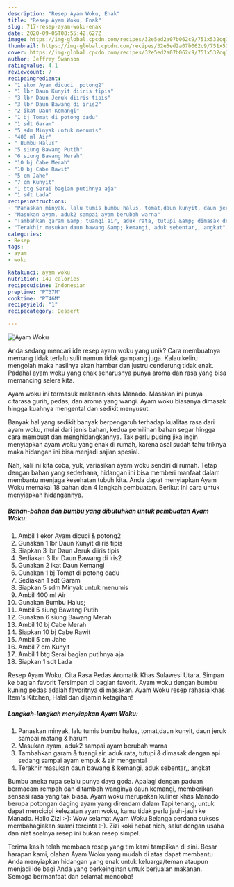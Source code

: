 ```yaml
---
description: "Resep Ayam Woku, Enak"
title: "Resep Ayam Woku, Enak"
slug: 717-resep-ayam-woku-enak
date: 2020-09-05T08:55:42.627Z
image: https://img-global.cpcdn.com/recipes/32e5ed2a07b062c9/751x532cq70/ayam-woku-foto-resep-utama.jpg
thumbnail: https://img-global.cpcdn.com/recipes/32e5ed2a07b062c9/751x532cq70/ayam-woku-foto-resep-utama.jpg
cover: https://img-global.cpcdn.com/recipes/32e5ed2a07b062c9/751x532cq70/ayam-woku-foto-resep-utama.jpg
author: Jeffrey Swanson
ratingvalue: 4.1
reviewcount: 7
recipeingredient:
- "1 ekor Ayam dicuci  potong2"
- "1 lbr Daun Kunyit diiris tipis"
- "3 lbr Daun Jeruk diiris tipis"
- "3 lbr Daun Bawang di iris2"
- "2 ikat Daun Kemangi"
- "1 bj Tomat di potong dadu"
- "1 sdt Garam"
- "5 sdm Minyak untuk menumis"
- "400 ml Air"
- " Bumbu Halus"
- "5 siung Bawang Putih"
- "6 siung Bawang Merah"
- "10 bj Cabe Merah"
- "10 bj Cabe Rawit"
- "5 cm Jahe"
- "7 cm Kunyit"
- "1 btg Serai bagian putihnya aja"
- "1 sdt Lada"
recipeinstructions:
- "Panaskan minyak, lalu tumis bumbu halus, tomat,daun kunyit, daun jeruk sampai matang &amp; harum"
- "Masukan ayam, aduk2 sampai ayam berubah warna"
- "Tambahkan garam &amp; tuangi air, aduk rata, tutupi &amp; dimasak dengan api sedang sampai ayam empuk &amp; air mengental"
- "Terakhir masukan daun bawang &amp; kemangi, aduk sebentar,, angkat"
categories:
- Resep
tags:
- ayam
- woku

katakunci: ayam woku 
nutrition: 149 calories
recipecuisine: Indonesian
preptime: "PT37M"
cooktime: "PT46M"
recipeyield: "1"
recipecategory: Dessert

---
```



![Ayam Woku](https://img-global.cpcdn.com/recipes/32e5ed2a07b062c9/751x532cq70/ayam-woku-foto-resep-utama.jpg)

Anda sedang mencari ide resep ayam woku yang unik? Cara membuatnya memang tidak terlalu sulit namun tidak gampang juga. Kalau keliru mengolah maka hasilnya akan hambar dan justru cenderung tidak enak. Padahal ayam woku yang enak seharusnya punya aroma dan rasa yang bisa memancing selera kita.

Ayam woku ini termasuk makanan khas Manado. Masakan ini punya citarasa gurih, pedas, dan aroma yang wangi. Ayam woku biasanya dimasak hingga kuahnya mengental dan sedikit menyusut.

Banyak hal yang sedikit banyak berpengaruh terhadap kualitas rasa dari ayam woku, mulai dari jenis bahan, kedua pemilihan bahan segar hingga cara membuat dan menghidangkannya. Tak perlu pusing jika ingin menyiapkan ayam woku yang enak di rumah, karena asal sudah tahu triknya maka hidangan ini bisa menjadi sajian spesial.


Nah, kali ini kita coba, yuk, variasikan ayam woku sendiri di rumah. Tetap dengan bahan yang sederhana, hidangan ini bisa memberi manfaat dalam membantu menjaga kesehatan tubuh kita. Anda dapat menyiapkan Ayam Woku memakai 18 bahan dan 4 langkah pembuatan. Berikut ini cara untuk menyiapkan hidangannya.

<!--inarticleads1-->

##### Bahan-bahan dan bumbu yang dibutuhkan untuk pembuatan Ayam Woku:

1. Ambil 1 ekor Ayam dicuci &amp; potong2
1. Gunakan 1 lbr Daun Kunyit diiris tipis
1. Siapkan 3 lbr Daun Jeruk diiris tipis
1. Sediakan 3 lbr Daun Bawang di iris2
1. Gunakan 2 ikat Daun Kemangi
1. Gunakan 1 bj Tomat di potong dadu
1. Sediakan 1 sdt Garam
1. Siapkan 5 sdm Minyak untuk menumis
1. Ambil 400 ml Air
1. Gunakan  Bumbu Halus;
1. Ambil 5 siung Bawang Putih
1. Gunakan 6 siung Bawang Merah
1. Ambil 10 bj Cabe Merah
1. Siapkan 10 bj Cabe Rawit
1. Ambil 5 cm Jahe
1. Ambil 7 cm Kunyit
1. Ambil 1 btg Serai bagian putihnya aja
1. Siapkan 1 sdt Lada


Resep Ayam Woku, Cita Rasa Pedas Aromatik Khas Sulawesi Utara. Simpan ke bagian favorit Tersimpan di bagian favorit. Ayam woku dengan bumbu kuning pedas adalah favoritnya di masakan. Ayam Woku resep rahasia khas Item&#39;s Kitchen, Halal dan dijamin ketagihan! 

<!--inarticleads2-->

##### Langkah-langkah menyiapkan Ayam Woku:

1. Panaskan minyak, lalu tumis bumbu halus, tomat,daun kunyit, daun jeruk sampai matang &amp; harum
1. Masukan ayam, aduk2 sampai ayam berubah warna
1. Tambahkan garam &amp; tuangi air, aduk rata, tutupi &amp; dimasak dengan api sedang sampai ayam empuk &amp; air mengental
1. Terakhir masukan daun bawang &amp; kemangi, aduk sebentar,, angkat


Bumbu aneka rupa selalu punya daya goda. Apalagi dengan paduan bermacam rempah dan ditambah wanginya daun kemangi, memberikan sensasi rasa yang tak biasa. Ayam woku merupakan kuliner khas Manado berupa potongan daging ayam yang direndam dalam Tapi tenang, untuk dapat mencicipi kelezatan ayam woku, kamu tidak perlu jauh-jauh ke Manado. Hallo Zizi :-): Wow selamat Ayam Woku Belanga perdana sukses membahagiakan suami tercinta :-). Zizi koki hebat nich, salut dengan usaha dan niat soalnya resep ini bukan resep simpel. 

Terima kasih telah membaca resep yang tim kami tampilkan di sini. Besar harapan kami, olahan Ayam Woku yang mudah di atas dapat membantu Anda menyiapkan hidangan yang enak untuk keluarga/teman ataupun menjadi ide bagi Anda yang berkeinginan untuk berjualan makanan. Semoga bermanfaat dan selamat mencoba!
